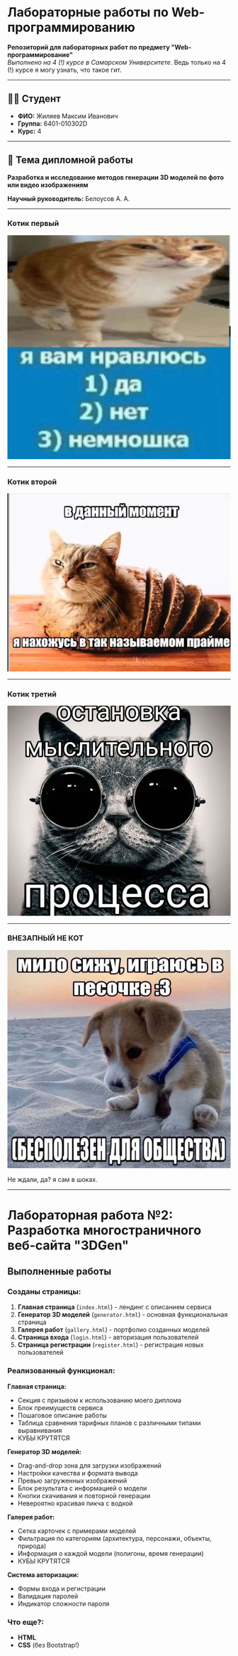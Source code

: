 # Лабораторные работы по Web-программированию

**Репозиторий для лабораторных работ по предмету "Web-программирование"**  
*Выполнено на 4 (!) курсе в Самарском Университете*. Ведь только на 4 (!) курсе я могу узнать, что такое гит.

---

## 👨‍🎓 Студент
- **ФИО:** Жиляев Максим Иванович
- **Группа:** 6401-010302D
- **Курс:** 4

---

## 📖 Тема дипломной работы
**Разработка и исследование методов генерации 3D моделей по фото или видео изображениям**

**Научный руководитель:** Белоусов А. А.

---

### Котик первый
![Котик первый](images/kot1.jpg)

---

### Котик второй
![Котик второй](images/kot2.jpg)

---

### Котик третий
![Котик второй](images/kot3.jpg)

---

### **ВНЕЗАПНЫЙ НЕ КОТ**
![Котик второй](images/ne_kot4.jpg)

Не ждали, да? я сам в шоках.

---
# Лабораторная работа №2: Разработка многостраничного веб-сайта "3DGen"

## Выполненные работы

### Созданы страницы:
1. **Главная страница** (`index.html`) - лендинг с описанием сервиса
2. **Генератор 3D моделей** (`generator.html`) - основная функциональная страница
3. **Галерея работ** (`gallery.html`) - портфолио созданных моделей
4. **Страница входа** (`login.html`) - авторизация пользователей
5. **Страница регистрации** (`register.html`) - регистрация новых пользователей

### Реализованный функционал:

**Главная страница:**
- Секция с призывом к использованию моего диплома
- Блок преимуществ сервиса
- Пошаговое описание работы
- Таблица сравнения тарифных планов с различными типами выравнивания
- КУБЫ КРУТЯТСЯ

**Генератор 3D моделей:**
- Drag-and-drop зона для загрузки изображений
- Настройки качества и формата вывода
- Превью загруженных изображений
- Блок результата с информацией о модели
- Кнопки скачивания и повторной генерации
- Невероятно красивая пикча с водкой

**Галерея работ:**
- Сетка карточек с примерами моделей
- Фильтрация по категориям (архитектура, персонажи, объекты, природа)
- Информация о каждой модели (полигоны, время генерации)
- КУБЫ КРУТЯТСЯ

**Система авторизации:**
- Формы входа и регистрации
- Валидация паролей
- Индикатор сложности пароля

### **Что еще?**:
- **HTML** 
- **CSS** (без Bootstrap!)
